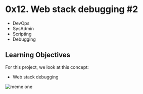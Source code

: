 # 0x12. Web stack debugging #2

- DevOps
- SysAdmin
- Scripting
- Debugging

## Learning Objectives

For this project, we look at this concept:

- Web stack debugging

![meme one](https://s3.amazonaws.com/intranet-projects-files/holbertonschool-sysadmin_devops/287/99littlebugsinthecode-holberton.jpg)
